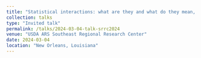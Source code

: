 ```yaml
---
title: "Statistical interactions: what are they and what do they mean, anyway?"
collection: talks
type: "Invited talk"
permalink: /talks/2024-03-04-talk-srrc2024
venue: "USDA ARS Southeast Regional Research Center"
date: 2024-03-04
location: "New Orleans, Louisiana"
---
```

